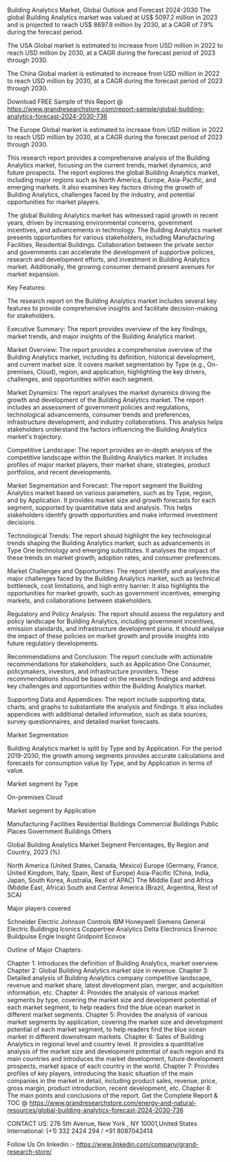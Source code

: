 Building Analytics Market, Global Outlook and Forecast 2024-2030
The global Building Analytics market was valued at US$ 5097.2 million in 2023 and is projected to reach US$ 8697.8 million by 2030, at a CAGR of 7.9% during the forecast period.

The USA Global market is estimated to increase from USD million in 2022 to reach USD million by 2030, at a CAGR during the forecast period of 2023 through 2030.

The China Global market is estimated to increase from USD million in 2022 to reach USD million by 2030, at a CAGR during the forecast period of 2023 through 2030.

Download FREE Sample of this Report @ https://www.grandresearchstore.com/report-sample/global-building-analytics-forecast-2024-2030-736

The Europe Global market is estimated to increase from USD million in 2022 to reach USD million by 2030, at a CAGR during the forecast period of 2023 through 2030.

This research report provides a comprehensive analysis of the Building Analytics market, focusing on the current trends, market dynamics, and future prospects. The report explores the global Building Analytics market, including major regions such as North America, Europe, Asia-Pacific, and emerging markets. It also examines key factors driving the growth of Building Analytics, challenges faced by the industry, and potential opportunities for market players.

The global Building Analytics market has witnessed rapid growth in recent years, driven by increasing environmental concerns, government incentives, and advancements in technology. The Building Analytics market presents opportunities for various stakeholders, including Manufacturing Facilities, Residential Buildings. Collaboration between the private sector and governments can accelerate the development of supportive policies, research and development efforts, and investment in Building Analytics market. Additionally, the growing consumer demand present avenues for market expansion.

Key Features:

The research report on the Building Analytics market includes several key features to provide comprehensive insights and facilitate decision-making for stakeholders.

Executive Summary: The report provides overview of the key findings, market trends, and major insights of the Building Analytics market.

Market Overview: The report provides a comprehensive overview of the Building Analytics market, including its definition, historical development, and current market size. It covers market segmentation by Type (e.g., On-premises, Cloud), region, and application, highlighting the key drivers, challenges, and opportunities within each segment.

Market Dynamics: The report analyses the market dynamics driving the growth and development of the Building Analytics market. The report includes an assessment of government policies and regulations, technological advancements, consumer trends and preferences, infrastructure development, and industry collaborations. This analysis helps stakeholders understand the factors influencing the Building Analytics market's trajectory.

Competitive Landscape: The report provides an in-depth analysis of the competitive landscape within the Building Analytics market. It includes profiles of major market players, their market share, strategies, product portfolios, and recent developments.

Market Segmentation and Forecast: The report segment the Building Analytics market based on various parameters, such as by Type, region, and by Application. It provides market size and growth forecasts for each segment, supported by quantitative data and analysis. This helps stakeholders identify growth opportunities and make informed investment decisions.

Technological Trends: The report should highlight the key technological trends shaping the Building Analytics market, such as advancements in Type One technology and emerging substitutes. It analyses the impact of these trends on market growth, adoption rates, and consumer preferences.

Market Challenges and Opportunities: The report identify and analyses the major challenges faced by the Building Analytics market, such as technical bottleneck, cost limitations, and high entry barrier. It also highlights the opportunities for market growth, such as government incentives, emerging markets, and collaborations between stakeholders.

Regulatory and Policy Analysis: The report should assess the regulatory and policy landscape for Building Analytics, including government incentives, emission standards, and infrastructure development plans. It should analyse the impact of these policies on market growth and provide insights into future regulatory developments.

Recommendations and Conclusion: The report conclude with actionable recommendations for stakeholders, such as Application One Consumer, policymakers, investors, and infrastructure providers. These recommendations should be based on the research findings and address key challenges and opportunities within the Building Analytics market.

Supporting Data and Appendices: The report include supporting data, charts, and graphs to substantiate the analysis and findings. It also includes appendices with additional detailed information, such as data sources, survey questionnaires, and detailed market forecasts.

Market Segmentation

Building Analytics market is split by Type and by Application. For the period 2019-2030, the growth among segments provides accurate calculations and forecasts for consumption value by Type, and by Application in terms of value.

Market segment by Type

On-premises
Cloud

Market segment by Application

Manufacturing Facilities
Residential Buildings
Commercial Buildings
Public Places
Government Buildings
Others

Global Building Analytics Market Segment Percentages, By Region and Country, 2023 (%)

North America (United States, Canada, Mexico)
Europe (Germany, France, United Kingdom, Italy, Spain, Rest of Europe)
Asia-Pacific (China, India, Japan, South Korea, Australia, Rest of APAC)
The Middle East and Africa (Middle East, Africa)
South and Central America (Brazil, Argentina, Rest of SCA)

Major players covered

Schneider Electric
Johnson Controls
IBM
Honeywell
Siemens
General Electric
Buildingiq
Iconics
Coppertree Analytics
Delta Electronics
Enernoc
Buildpulse
Engie Insight
Gridpoint
Ecovox

Outline of Major Chapters:

Chapter 1: Introduces the definition of Building Analytics, market overview.
Chapter 2: Global Building Analytics market size in revenue.
Chapter 3: Detailed analysis of Building Analytics company competitive landscape, revenue and market share, latest development plan, merger, and acquisition information, etc.
Chapter 4: Provides the analysis of various market segments by type, covering the market size and development potential of each market segment, to help readers find the blue ocean market in different market segments.
Chapter 5: Provides the analysis of various market segments by application, covering the market size and development potential of each market segment, to help readers find the blue ocean market in different downstream markets.
Chapter 6: Sales of Building Analytics in regional level and country level. It provides a quantitative analysis of the market size and development potential of each region and its main countries and introduces the market development, future development prospects, market space of each country in the world.
Chapter 7: Provides profiles of key players, introducing the basic situation of the main companies in the market in detail, including product sales, revenue, price, gross margin, product introduction, recent development, etc.
Chapter 8: The main points and conclusions of the report.
Get the Complete Report & TOC @ https://www.grandresearchstore.com/energy-and-natural-resources/global-building-analytics-forecast-2024-2030-736

CONTACT US:
276 5th Avenue, New York , NY 10001,United States
International: (+1) 332 2424 294 / +91 8087042414

Follow Us On linkedin :- https://www.linkedin.com/company/grand-research-store/
